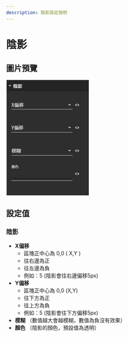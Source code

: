 ```yaml
---
description: 陰影設定說明
---
```


# 陰影

## 圖片預覽

![&#x9670;&#x5F71;](../../../.gitbook/assets/yin-ying.png)

## 設定值

### 陰影

* **X偏移**
  * 區塊正中心為 0,0 \( X,Y \)
  * 往右邊為正
  * 往左邊為負
  * 例如：5 \(陰影會往右邊偏移5px\)
* **Y偏移**
  * 區塊正中心為 0,0 \(X,Y\)
  * 往下方為正
  * 往上方為負
  * 例如：5 \(陰影會往下方偏移5px\)
* **模糊** （數值越大會越模糊，數值為負沒有效果）
* **顏色** （陰影的顏色，預設值為透明）


